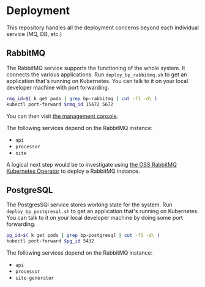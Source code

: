 # Deployment

This repository handles all the deployment concerns beyond each individual service (MQ, DB, etc.)

## RabbitMQ 

The RabbitMQ service supports the functioning of the whole system. 
It connects the various applications. Run `deploy_bp_rabbitmq.sh` to get 
an application that's running on Kubernetes. You can talk to it on your 
local developer machine with port forwarding.  


```bash
rmq_id=$( k get pods | grep bp-rabbitmq | cut -f1 -d\ )
kubectl port-forward $rmq_id 15672 5672
```
You can then visit [the management console](http://localhost:15672). 

The following services depend on the RabbitMQ instance:

* `api`
* `processor` 
* `site`

A logical next step would be to investigate using 
[the OSS RabbitMQ Kubernetes Operator](https://www.rabbitmq.com/kubernetes/operator/install-operator.html) 
to deploy a RabbitMQ instance.

## PostgreSQL

The PostgresSQl service stores working state for the system.
Run `deploy_bp_postgresql.sh` to get an application that's 
running on Kubernetes. You can talk to it on your local developer 
machine by doing some port forwarding. 

```bash 
pg_id=$( k get pods | grep bp-postgresql | cut -f1 -d\ )
kubectl port-forward $pg_id 5432
```

The following services depend on the RabbitMQ instance:

* `api`
* `processor` 
* `site-generator`


